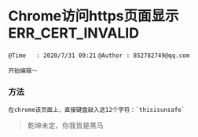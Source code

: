 # Chrome访问https页面显示ERR_CERT_INVALID
`@Time   : 2020/7/31 09:21`
`@Author : 852782749@qq.com`


```
开始编辑～
```


### 方法
```angular2html
在chrome该页面上，直接键盘敲入这12个字符：`thisisunsafe`
```

> 乾坤未定，你我皆是黑马